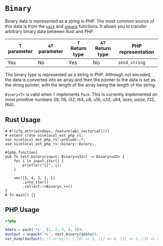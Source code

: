 # `Binary`

Binary data is represented as a string in PHP. The most common source of this
data is from the [`pack`] and [`unpack`] functions. It allows you to transfer
arbitrary binary data between Rust and PHP.

| `T` parameter | `&T` parameter | `T` Return type | `&T` Return type | PHP representation |
| ------------- | -------------- | --------------- | ---------------- | ------------------ |
| Yes           | No             | Yes             | No               | `zend_string`      |

The binary type is represented as a string in PHP. Although not encoded, the
data is converted into an array and then the pointer to the data is set as the
string pointer, with the length of the array being the length of the string.

`Binary<T>` is valid when `T` implements `Pack`. This is currently implemented
on most primitive numbers (i8, i16, i32, i64, u8, u16, u32, u64, isize, usize,
f32, f64).

[`pack`]: https://www.php.net/manual/en/function.pack.php
[`unpack`]: https://www.php.net/manual/en/function.unpack.php

## Rust Usage

```rust,no_run
# #![cfg_attr(windows, feature(abi_vectorcall))]
# extern crate nicelocal_ext_php_rs;
use nicelocal_ext_php_rs::prelude::*;
use nicelocal_ext_php_rs::binary::Binary;

#[php_function]
pub fn test_binary(input: Binary<u32>) -> Binary<u32> {
    for i in input.iter() {
        println!("{}", i);
    }

    vec![5, 4, 3, 2, 1]
        .into_iter()
        .collect::<Binary<_>>()
}
# fn main() {}
```

## PHP Usage

```php
<?php

$data = pack('*L', [1, 2, 3, 4, 5]);
$output = unpack('*L', test_binary($data));
var_dump($output); // array(5) { [0] => 5, [1] => 4, [2] => 3, [3] => 2, [4] => 1 }
```
